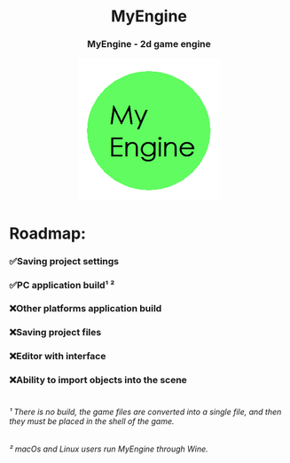 <h1 align="center">MyEngine</h1>
<h3 align="center">MyEngine - 2d game engine</h3>
<p align="center">
  <img src="Logo.png" />
</p>

<h1 align="left">Roadmap:</h1>
<h3 align="left">✅Saving project settings</h3>
<h3 align="left">✅PC application build¹ ²</h3>
<h3 align="left">❌Other platforms application build</h3>
<h3 align="left">❌Saving project files</h3>
<h3 align="left">❌Editor with interface</h3>
<h3 align="left">❌Ability to import objects into the scene</h3>

<h1 align="left"> </h1>
<h6 align="left">¹ There is no build, the game files are converted into a single file, and then they must be placed in the shell of the game.</h6>
<h6 align="left">² macOs and Linux users run MyEngine through Wine.</h6>

